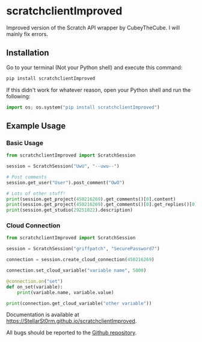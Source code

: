 # scratchclientImproved
Improved version of the Scratch API wrapper by CubeyTheCube.
I will mainly fix errors.

## Installation

Go to your terminal (Not your Python shell) and execute this command:
```bash
pip install scratchclientImproved
```

If this didn't work for whatever reason, open your Python shell and run the following:
```python
import os; os.system("pip install scratchclientImproved")
```

## Example Usage

### Basic Usage
```python
from scratchclientImproved import ScratchSession

session = ScratchSession("UwU", "--uwu--")

# Post comments
session.get_user("User").post_comment("OwO")

# Lots of other stuff!
print(session.get_project(450216269).get_comments()[0].content)
print(session.get_project(450216269).get_comments()[0].get_replies()[0].content)
print(session.get_studio(29251822).description)
```
### Cloud Connection
```python
from scratchclientImproved import ScratchSession

session = ScratchSession("griffpatch", "SecurePassword7")

connection = session.create_cloud_connection(450216269)

connection.set_cloud_variable("variable name", 5000)

@connection.on("set")
def on_set(variable):
    print(variable.name, variable.value)

print(connection.get_cloud_variable("other variable"))
```

Documentation is available at <https://StellarSt0rm.github.io/scratchclientImproved>.

All bugs should be reported to the [Github repository](https://github.com/StellarSt0rm/scratchclientImproved/issues).
